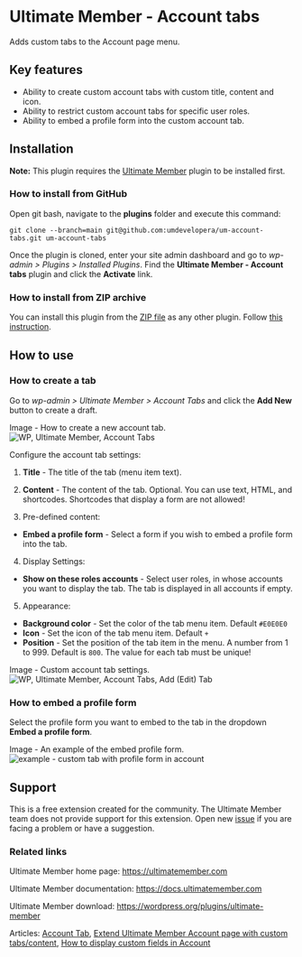 # Ultimate Member - Account tabs

Adds custom tabs to the Account page menu.

## Key features
- Ability to create custom account tabs with custom title, content and icon.
- Ability to restrict custom account tabs for specific user roles.
- Ability to embed a profile form into the custom account tab.

## Installation

__Note:__ This plugin requires the [Ultimate Member](https://wordpress.org/plugins/ultimate-member/) plugin to be installed first.

### How to install from GitHub

Open git bash, navigate to the **plugins** folder and execute this command:

`git clone --branch=main git@github.com:umdevelopera/um-account-tabs.git um-account-tabs`

Once the plugin is cloned, enter your site admin dashboard and go to _wp-admin > Plugins > Installed Plugins_. Find the **Ultimate Member - Account tabs** plugin and click the **Activate** link.

### How to install from ZIP archive

You can install this plugin from the [ZIP file](https://drive.google.com/file/d/1Kyq6kB-UfRw1NGXy_2zQWYH9Ce4gGd9K/view?usp=sharing) as any other plugin. Follow [this instruction](https://wordpress.org/support/article/managing-plugins/#upload-via-wordpress-admin).

## How to use

### How to create a tab

Go to *wp-admin > Ultimate Member > Account Tabs* and click the **Add New** button to create a draft.

Image - How to create a new account tab.
![WP, Ultimate Member, Account Tabs](https://github.com/umdevelopera/um-account-tabs/assets/113178913/798283da-c8c7-489b-8cc6-19e1488e67fd)

Configure the account tab settings:

1) **Title** - The title of the tab (menu item text).

2) **Content** - The content of the tab. Optional. You can use text, HTML, and shortcodes. Shortcodes that display a form are not allowed!

3) Pre-defined content:
- **Embed a profile form** - Select a form if you wish to embed a profile form into the tab.

4) Display Settings:
- **Show on these roles accounts** - Select user roles, in whose accounts you want to display the tab. The tab is displayed in all accounts if empty.

5) Appearance:
- **Background color** - Set the color of the tab menu item. Default `#E0E0E0`
- **Icon** - Set the icon of the tab menu item. Default `+`
- **Position** - Set the position of the tab item in the menu. A number from 1 to 999. Default is `800`. The value for each tab must be unique!

Image - Custom account tab settings.
![WP, Ultimate Member, Account Tabs, Add (Edit) Tab](https://github.com/umdevelopera/um-account-tabs/assets/113178913/575d82bf-06b9-4cc9-979a-d14c045ef970)

### How to embed a profile form

Select the profile form you want to embed to the tab in the dropdown **Embed a profile form**.

Image - An example of the embed profile form.
![example - custom tab with profile form in account](https://github.com/umdevelopera/um-account-tabs/assets/113178913/f2cd04f5-1b72-470d-825d-628e1ca47d65)

## Support

This is a free extension created for the community. The Ultimate Member team does not provide support for this extension.
Open new [issue](https://github.com/umdevelopera/um-account-tabs/issues) if you are facing a problem or have a suggestion.

### Related links

Ultimate Member home page: https://ultimatemember.com

Ultimate Member documentation: https://docs.ultimatemember.com

Ultimate Member download: https://wordpress.org/plugins/ultimate-member

Articles: [Account Tab](https://docs.ultimatemember.com/article/40-account-tab), [Extend Ultimate Member Account page with custom tabs/content](https://docs.ultimatemember.com/article/65-extend-ultimate-member-account-page-with-custom-tabs-content), [How to display custom fields in Account](https://docs.ultimatemember.com/article/1504-how-to-display-custom-fields-in-account)
